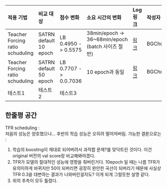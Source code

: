 |적용 기법|비교 대상|점수 변화|소요 시간의 변화|Log 링크|작성자|
|:----|:---|:---|:----|:-----|:---|
|Teacher Forcing ratio schuduling|SATRN default 10 epoch|LB 0.4950 -> 0.5575|38min/epoch -><br> 36~68min/epoch<br>(batch 사이즈 절반)|[링크](./logs/teacherFRSchedule_10E.txt)|BGCho|
|Teacher Forcing ratio schuduling|SATRN default 50 epoch|LB 0.7707 -> 0.0.7036| 10 epoch과 동일|[링크](./logs/teacherFRSchedule_50E.txt)|BGCho|
|테스트1|테스트2|테스트3|

## 한줄평 공간  
TFR scheduling :  
처음의 성능은 양호했으나... 후반의 학습 성능은 오히려 떨어저버림. 가능한 결론으로는 :  
1. 학습의 boosting이 제대로 되어버려서 과적합 문제?를 맞닥트린 것이다. 이건 original 버전의 val score랑 비교해봐야겠다.  
2. TFR가 모델의 절대적인 성능에 영향을 줘버린거다. 10epoch 일 때는 나름 TFR가 유의미하게 바뀌지만 50이 되버리면 굉장히 완만한 곡선이 되버리기 때문에 
사실상 TFR 0.3을 대변하는 결과가 나와버린걸지도? 이게 되게 그럴듯한 설명 같다.  
3. 위의 추측이 모두 틀렸다.
